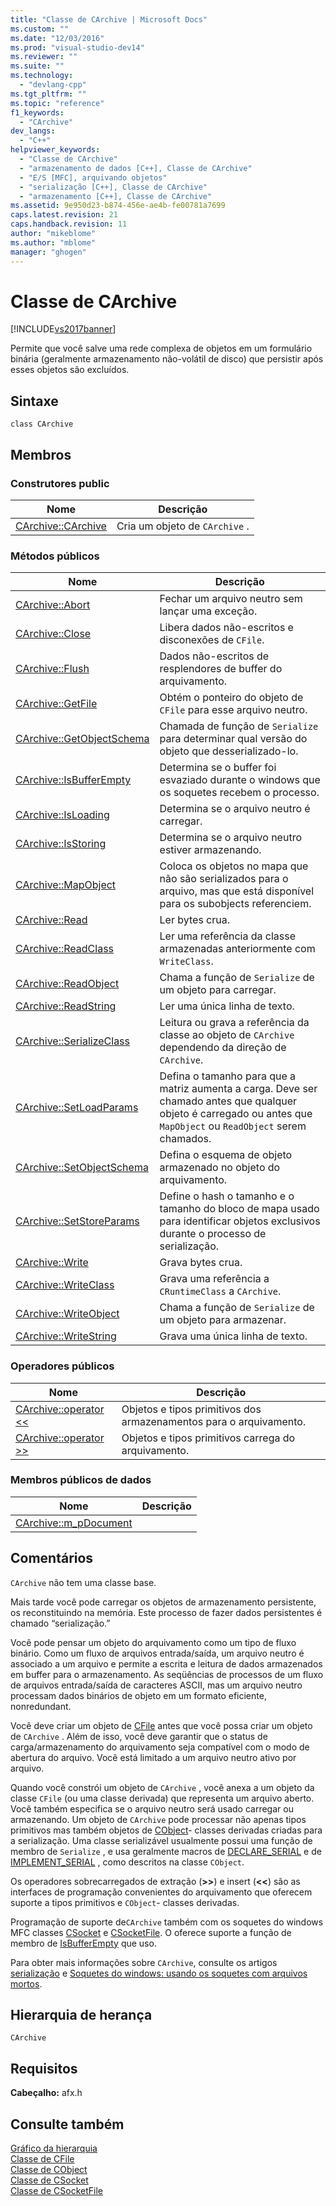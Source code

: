 ```yaml
---
title: "Classe de CArchive | Microsoft Docs"
ms.custom: ""
ms.date: "12/03/2016"
ms.prod: "visual-studio-dev14"
ms.reviewer: ""
ms.suite: ""
ms.technology: 
  - "devlang-cpp"
ms.tgt_pltfrm: ""
ms.topic: "reference"
f1_keywords: 
  - "CArchive"
dev_langs: 
  - "C++"
helpviewer_keywords: 
  - "Classe de CArchive"
  - "armazenamento de dados [C++], Classe de CArchive"
  - "E/S [MFC], arquivando objetos"
  - "serialização [C++], Classe de CArchive"
  - "armazenamento [C++], Classe de CArchive"
ms.assetid: 9e950d23-b874-456e-ae4b-fe00781a7699
caps.latest.revision: 21
caps.handback.revision: 11
author: "mikeblome"
ms.author: "mblome"
manager: "ghogen"
---
```

# Classe de CArchive
[!INCLUDE[vs2017banner](../../assembler/inline/includes/vs2017banner.md)]

Permite que você salve uma rede complexa de objetos em um formulário binária \(geralmente armazenamento não\-volátil de disco\) que persistir após esses objetos são excluídos.  
  
## Sintaxe  
  
```  
class CArchive  
```  
  
## Membros  
  
### Construtores public  
  
|Nome|Descrição|  
|----------|---------------|  
|[CArchive::CArchive](../Topic/CArchive::CArchive.md)|Cria um objeto de `CArchive` .|  
  
### Métodos públicos  
  
|Nome|Descrição|  
|----------|---------------|  
|[CArchive::Abort](../Topic/CArchive::Abort.md)|Fechar um arquivo neutro sem lançar uma exceção.|  
|[CArchive::Close](../Topic/CArchive::Close.md)|Libera dados não\-escritos e disconexões de `CFile`.|  
|[CArchive::Flush](../Topic/CArchive::Flush.md)|Dados não\-escritos de resplendores de buffer do arquivamento.|  
|[CArchive::GetFile](../Topic/CArchive::GetFile.md)|Obtém o ponteiro do objeto de `CFile` para esse arquivo neutro.|  
|[CArchive::GetObjectSchema](../Topic/CArchive::GetObjectSchema.md)|Chamada de função de `Serialize` para determinar qual versão do objeto que desserializado\-lo.|  
|[CArchive::IsBufferEmpty](../Topic/CArchive::IsBufferEmpty.md)|Determina se o buffer foi esvaziado durante o windows que os soquetes recebem o processo.|  
|[CArchive::IsLoading](../Topic/CArchive::IsLoading.md)|Determina se o arquivo neutro é carregar.|  
|[CArchive::IsStoring](../Topic/CArchive::IsStoring.md)|Determina se o arquivo neutro estiver armazenando.|  
|[CArchive::MapObject](../Topic/CArchive::MapObject.md)|Coloca os objetos no mapa que não são serializados para o arquivo, mas que está disponível para os subobjects referenciem.|  
|[CArchive::Read](../Topic/CArchive::Read.md)|Ler bytes crua.|  
|[CArchive::ReadClass](../Topic/CArchive::ReadClass.md)|Ler uma referência da classe armazenadas anteriormente com `WriteClass`.|  
|[CArchive::ReadObject](../Topic/CArchive::ReadObject.md)|Chama a função de `Serialize` de um objeto para carregar.|  
|[CArchive::ReadString](../Topic/CArchive::ReadString.md)|Ler uma única linha de texto.|  
|[CArchive::SerializeClass](../Topic/CArchive::SerializeClass.md)|Leitura ou grava a referência da classe ao objeto de `CArchive` dependendo da direção de `CArchive`.|  
|[CArchive::SetLoadParams](../Topic/CArchive::SetLoadParams.md)|Defina o tamanho para que a matriz aumenta a carga.  Deve ser chamado antes que qualquer objeto é carregado ou antes que `MapObject` ou `ReadObject` serem chamados.|  
|[CArchive::SetObjectSchema](../Topic/CArchive::SetObjectSchema.md)|Defina o esquema de objeto armazenado no objeto do arquivamento.|  
|[CArchive::SetStoreParams](../Topic/CArchive::SetStoreParams.md)|Define o hash o tamanho e o tamanho do bloco de mapa usado para identificar objetos exclusivos durante o processo de serialização.|  
|[CArchive::Write](../Topic/CArchive::Write.md)|Grava bytes crua.|  
|[CArchive::WriteClass](../Topic/CArchive::WriteClass.md)|Grava uma referência a `CRuntimeClass` a `CArchive`.|  
|[CArchive::WriteObject](../Topic/CArchive::WriteObject.md)|Chama a função de `Serialize` de um objeto para armazenar.|  
|[CArchive::WriteString](../Topic/CArchive::WriteString.md)|Grava uma única linha de texto.|  
  
### Operadores públicos  
  
|Nome|Descrição|  
|----------|---------------|  
|[CArchive::operator \<\<](../Topic/CArchive::operator%20%3C%3C.md)|Objetos e tipos primitivos dos armazenamentos para o arquivamento.|  
|[CArchive::operator \>\>](../Topic/CArchive::operator%20%3E%3E.md)|Objetos e tipos primitivos carrega do arquivamento.|  
  
### Membros públicos de dados  
  
|Nome|Descrição|  
|----------|---------------|  
|[CArchive::m\_pDocument](../Topic/CArchive::m_pDocument.md)||  
  
## Comentários  
 `CArchive` não tem uma classe base.  
  
 Mais tarde você pode carregar os objetos de armazenamento persistente, os reconstituindo na memória.  Este processo de fazer dados persistentes é chamado “serialização.”  
  
 Você pode pensar um objeto do arquivamento como um tipo de fluxo binário.  Como um fluxo de arquivos entrada\/saída, um arquivo neutro é associado a um arquivo e permite a escrita e leitura de dados armazenados em buffer para o armazenamento.  As seqüências de processos de um fluxo de arquivos entrada\/saída de caracteres ASCII, mas um arquivo neutro processam dados binários de objeto em um formato eficiente, nonredundant.  
  
 Você deve criar um objeto de [CFile](../../mfc/reference/cfile-class.md) antes que você possa criar um objeto de `CArchive` .  Além de isso, você deve garantir que o status de carga\/armazenamento do arquivamento seja compatível com o modo de abertura do arquivo.  Você está limitado a um arquivo neutro ativo por arquivo.  
  
 Quando você constrói um objeto de `CArchive` , você anexa a um objeto da classe `CFile` \(ou uma classe derivada\) que representa um arquivo aberto.  Você também especifica se o arquivo neutro será usado carregar ou armazenando.  Um objeto de `CArchive` pode processar não apenas tipos primitivos mas também objetos de [CObject](../Topic/CObject%20Class.md)\- classes derivadas criadas para a serialização.  Uma classe serializável usualmente possui uma função de membro de `Serialize` , e usa geralmente macros de [DECLARE\_SERIAL](../Topic/DECLARE_SERIAL.md) e de [IMPLEMENT\_SERIAL](../Topic/IMPLEMENT_SERIAL.md) , como descritos na classe `CObject`.  
  
 Os operadores sobrecarregados de extração \(**\>\>**\) e insert \(**\<\<**\) são as interfaces de programação convenientes do arquivamento que oferecem suporte a tipos primitivos e `CObject`\- classes derivadas.  
  
 Programação de suporte de`CArchive` também com os soquetes do windows MFC classes [CSocket](../../mfc/reference/csocket-class.md) e [CSocketFile](../Topic/CSocketFile%20Class.md).  O oferece suporte a função de membro de [IsBufferEmpty](../Topic/CArchive::IsBufferEmpty.md) que uso.  
  
 Para obter mais informações sobre `CArchive`, consulte os artigos [serialização](../Topic/Serialization%20in%20MFC.md) e [Soquetes do windows: usando os soquetes com arquivos mortos](../../mfc/windows-sockets-using-sockets-with-archives.md).  
  
## Hierarquia de herança  
 `CArchive`  
  
## Requisitos  
 **Cabeçalho:** afx.h  
  
## Consulte também  
 [Gráfico da hierarquia](../../mfc/hierarchy-chart.md)   
 [Classe de CFile](../../mfc/reference/cfile-class.md)   
 [Classe de CObject](../Topic/CObject%20Class.md)   
 [Classe de CSocket](../../mfc/reference/csocket-class.md)   
 [Classe de CSocketFile](../Topic/CSocketFile%20Class.md)